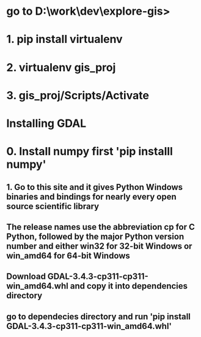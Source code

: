 # go to D:\work\dev\explore-gis>
# 1. pip install virtualenv
# 2. virtualenv gis_proj
# 3. gis_proj/Scripts/Activate


# Installing GDAL

# 0. Install numpy first 'pip installl numpy'

## 1. Go to this site and it gives Python Windows binaries and bindings for nearly every open source scientific library
## The release names use the abbreviation cp for C Python, followed by the major Python version number and either win32 for 32-bit Windows or win_amd64 for 64-bit Windows
## Download GDAL-3.4.3-cp311-cp311-win_amd64.whl and copy it into dependencies directory
## go to dependecies directory and run 'pip install GDAL-3.4.3-cp311-cp311-win_amd64.whl'